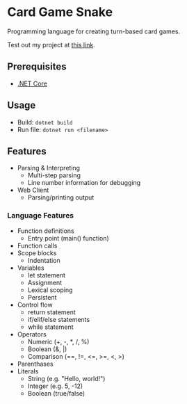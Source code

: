 # Card Game Snake
Programming language for creating turn-based card games.

Test out my project at [this link](http://assisstion.github.io/projects/cardgamelang/).

## Prerequisites
- [.NET Core](https://www.microsoft.com/net/download)

## Usage
- Build: `dotnet build`
- Run file: `dotnet run <filename>`

## Features
- Parsing & Interpreting
    - Multi-step parsing
    - Line number information for debugging
- Web Client
    - Parsing/printing output

### Language Features
- Function definitions
    - Entry point (main() function)
- Function calls
- Scope blocks
    - Indentation
- Variables
    - let statement
    - Assignment
    - Lexical scoping
    - Persistent
- Control flow
    - return statement
    - if/elif/else statements
    - while statement
- Operators
    - Numeric (+, -, *, /, %)
    - Boolean (&, |)
    - Comparison (==, !=, <=, >=, <, >)
- Parenthases
- Literals
    - String (e.g. "Hello, world!")
    - Integer (e.g. 5, -12)
    - Boolean (true/false)
